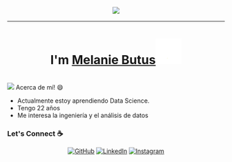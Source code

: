 <p align="center">
  <img src="https://miro.medium.com/max/2048/1*OohqW5DGh9CQS4hLY5FXzA.png" height="230"/>
</p>
<hr>
<h1 align="center">I'm <a href="https://github.com/Aryagm">Melanie Butus<a><img src="https://github.com/Kathryn-Jie/Kathryn-Jie/blob/main/wave.gif" width="60px"/></h1>
<Br>
<picture><img src = "https://github.com/7oSkaaa/7oSkaaa/blob/main/Images/about_me.gif?raw=true" width = 50px></picture> Acerca de mí! 😄</h1>

- Actualmente estoy aprendiendo Data Science.
- Tengo 22 años
- Me interesa la ingeniería y el análisis de datos

### Let's Connect :coffee:
<p align="center">
	<a href="https://github.com/Melbutus"><img src="https://img.icons8.com/bubbles/50/000000/github.png" alt="GitHub"/></a>
	<a href="https://www.linkedin.com/in/melanie-butus-7013551a9/"><img src="https://img.icons8.com/bubbles/50/000000/linkedin.png" alt="LinkedIn"/></a>
	<a href="https://www.instagram.com/m.btus/?next=%2F/"><img src="https://img.icons8.com/bubbles/50/000000/instagram.png" alt="Instagram"/></a>
</p>



<!---
Melbutus/Melbutus is a ✨ special ✨ repository because its `README.md` (this file) appears on your GitHub profile.
You can click the Preview link to take a look at your changes.
--->
